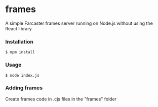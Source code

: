 # frames
A simple Farcaster frames server running on Node.js without using the React library

### Installation
```
$ npm install
```

### Usage
```
$ node index.js
```

### Adding frames
Create frames code in .cjs files in the "frames" folder
